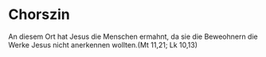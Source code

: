 # Chorszin
An diesem Ort hat Jesus die Menschen ermahnt, da sie die Beweohnern die Werke Jesus nicht anerkennen wollten.(Mt 11,21; Lk 10,13)
